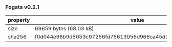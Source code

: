### Fogata v0.2.1

property | value
--- | ---
size | 69659 bytes (68.03 kB)
sha256 | f0d044e98b9d5053c97256fd75613056d966ca45d240a1c783dc3615209d712e
